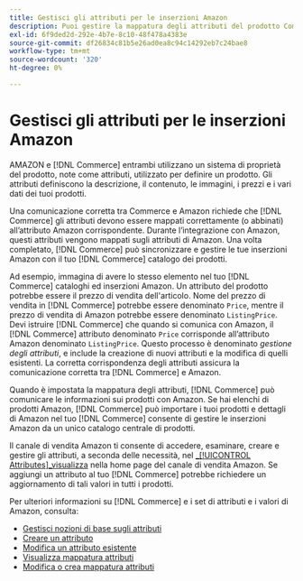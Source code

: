 ```yaml
---
title: Gestisci gli attributi per le inserzioni Amazon
description: Puoi gestire la mappatura degli attributi del prodotto Commerce agli attributi di Amazon per garantire informazioni accurate sui prodotti tra i sistemi.
exl-id: 6f9ded2d-292e-4b7e-8c10-48f478a4383e
source-git-commit: df26834c81b5e26ad0ea8c94c14292eb7c24bae8
workflow-type: tm+mt
source-wordcount: '320'
ht-degree: 0%

---
```


# Gestisci gli attributi per le inserzioni Amazon

AMAZON e [!DNL Commerce] entrambi utilizzano un sistema di proprietà del prodotto, note come attributi, utilizzato per definire un prodotto. Gli attributi definiscono la descrizione, il contenuto, le immagini, i prezzi e i vari dati dei tuoi prodotti.

Una comunicazione corretta tra Commerce e Amazon richiede che [!DNL Commerce] gli attributi devono essere mappati correttamente (o abbinati) all’attributo Amazon corrispondente. Durante l’integrazione con Amazon, questi attributi vengono mappati sugli attributi di Amazon. Una volta completato, [!DNL Commerce] può sincronizzare e gestire le tue inserzioni Amazon con il tuo [!DNL Commerce] catalogo dei prodotti.

Ad esempio, immagina di avere lo stesso elemento nel tuo [!DNL Commerce] cataloghi ed inserzioni Amazon. Un attributo del prodotto potrebbe essere il prezzo di vendita dell&#39;articolo. Nome del prezzo di vendita in [!DNL Commerce] potrebbe essere denominato `Price`, mentre il prezzo di vendita di Amazon potrebbe essere denominato `ListingPrice`. Devi istruire [!DNL Commerce] che quando si comunica con Amazon, il [!DNL Commerce] attributo denominato `Price` corrisponde all’attributo Amazon denominato `ListingPrice`. Questo processo è denominato _gestione degli attributi_, e include la creazione di nuovi attributi e la modifica di quelli esistenti. La corretta corrispondenza degli attributi assicura la comunicazione corretta tra [!DNL Commerce] e Amazon.

Quando è impostata la mappatura degli attributi, [!DNL Commerce] può comunicare le informazioni sui prodotti con Amazon. Se hai elenchi di prodotti Amazon, [!DNL Commerce] può importare i tuoi prodotti e dettagli di Amazon nel tuo [!DNL Commerce] consente di gestire le inserzioni Amazon da un unico catalogo centrale di prodotti.

Il canale di vendita Amazon ti consente di accedere, esaminare, creare e gestire gli attributi, a seconda delle necessità, nel [_[!UICONTROL Attributes]_visualizza](./attributes-view.md) nella home page del canale di vendita Amazon. Se aggiungi un attributo al tuo [!DNL Commerce] potrebbe richiedere un aggiornamento di tali valori in tutti i prodotti.

Per ulteriori informazioni su [!DNL Commerce] e i set di attributi e i valori di Amazon, consulta:

- [Gestisci nozioni di base sugli attributi](https://experienceleague.adobe.com/docs/commerce-admin/catalog/product-attributes/product-attributes.html)
- [Creare un attributo](./creating-attributes.md#create-an-attribute)
- [Modifica un attributo esistente](./creating-attributes.md#edit-an-attribute)
- [Visualizza mappatura attributi](./amazon-matching-attributes-values.md)
- [Modifica o crea mappatura attributi](./amazon-manually-update-incomplete-listing.md)
